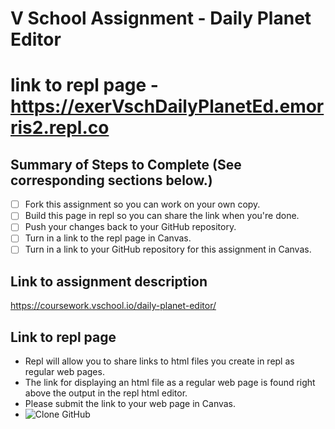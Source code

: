# V School Assignment - Daily Planet Editor
# link to repl page -https://exerVschDailyPlanetEd.emorris2.repl.co
## Summary of Steps to Complete (See corresponding sections below.)
- [ ] Fork this assignment so you can work on your own copy.
- [ ] Build this page in repl so you can share the link when you're done.
- [ ] Push your changes back to your GitHub repository.
- [ ] Turn in a link to the repl page in Canvas.
- [ ] Turn in a link to your GitHub repository for this assignment in Canvas.

## Link to assignment description
https://coursework.vschool.io/daily-planet-editor/

## Link to repl page
* Repl will allow you to share links to html files you create in repl as regular web pages. 
* The link for displaying an html file as a regular web page is found right above the output in the repl html editor. 
* Please submit the link to your web page in Canvas.
* ![Clone GitHub](https://github.com/cmcntsh/N6806_Fall2020_DevNotes/blob/master/Images/replPageLink.JPG)
